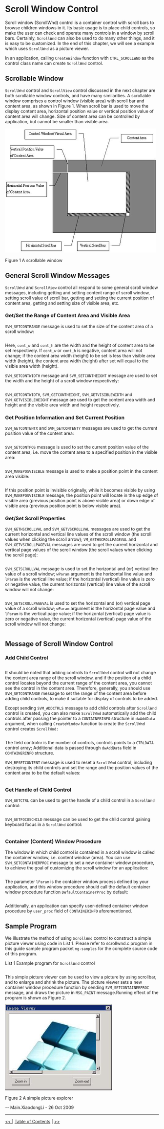 # Scroll Window Control

Scroll window (ScrollWnd) control is a container control with scroll bars to
browse children windows in it. Its basic usage is to place child controls, so
make the user can check and operate many controls in a window by scroll bars.
Certainly, `ScrollWnd` can also be used to do many other things, and it is easy
to be customized. In the end of this chapter, we will see a example which uses
`ScrollWnd` as a picture viewer.

In an application, calling `CreateWindow` function with `CTRL_SCROLLWND` as the
control class name can create `ScrollWnd` control.

## Scrollable Window

`ScrollWnd` control and `ScrollView` control discussed in the next chapter are
both scrollable window controls, and have many similarities. A scrollable 
window comprises a control window (visible area) with scroll bar and content
area, as shown in Figure 1. When scroll bar is used to move the display content
area, horizontal position value or vertical position value of content area will
change. Size of content area can be controlled by application, but cannot be
smaller than visible area.



![alt](figures/29.1_T.jpeg)

Figure 1 A scrollable window


## General Scroll Window Messages

`ScrollWnd` and `ScrollView` control all respond to some general scroll window
messages, including getting and setting content range of scroll window, setting
scroll value of scroll bar, getting and setting the current position of content
area, getting and setting size of visible area, etc.

### Get/Set the Range of Content Area and Visible Area

`SVM_SETCONTRANGE` message is used to set the size of the content area of a
scroll window:

```
```

Here, `cont_w` and `cont_h` are the width and the height of content area to be
set respectively. If `cont_w` or `cont_h` is negative, content area will not
change; if the content area width (height) to be set is less than visible area
width (height), the content area width (height) after set will equal to the
visible area width (height).

`SVM_SETCONTWIDTH` message and `SVM_SETCONTHEIGHT` message are used to set the
width and the height of a scroll window respectively:

```
```

`SVM_GETCONTWIDTH`, `SVM_GETCONTHEIGHT`, `SVM_GETVISIBLEWIDTH` and
`SVM_GETVISIBLEHEIGHT` message are used to get the content area width and 
height and the visible area width and height respectively.

### Get Position Information and Set Current Position

`SVM_GETCONTENTX` and `SVM_GETCONTENTY` messages are used to get the current
position value of the content area:

```
```

`SVM_SETCONTPOS` message is used to set the current position value of the
content area, i.e. move the content area to a specified position in the visible
area: 

```
```

`SVM_MAKEPOSVISIBLE` message is used to make a position point in the content
area visible:

```
```

If this position point is invisible originally, while it becomes visible by
using `SVM_MAKEPOSVISIBLE` message, the position point will locate in the up
edge of visible area (previous position point is above visible area) or down
edge of visible area (previous position point is below visible area).

### Get/Set Scroll Properties

`SVM_GETHSCROLLVAL` and `SVM_GETVSCROLLVAL` messages are used to get the 
current horizontal and vertical line values of the scroll window (the scroll
values when clicking the scroll arrow); `VM_GETHSCROLLPAGEVAL` and
`SVM_GETVSCROLLPAGEVAL` messages are used to get the current horizontal and
vertical page values of the scroll window (the scroll values when clicking the
scroll page):

```
```

`SVM_SETSCROLLVAL` message is used to set the horizontal and (or) vertical line
value of a scroll window; `wParam` argument is the horizontal line value and
`lParam` is the vertical line value; if the horizontal (vertical) line value is
zero or negative value, the current horizontal (vertical) line value of the
scroll window will not change:

```
```

`SVM_SETSCROLLPAGEVAL` is used to set the horizontal and (or) vertical page
value of a scroll window; `wParam` argument is the horizontal page value and
`lParam` is the vertical page value; if the horizontal (vertical) page value is
zero or negative value, the current horizontal (vertical) page value of the
scroll window will not change:

```
```

## Message of Scroll Window Control
### Add Child Control

```
```

It should be noted that adding controls to `ScrollWnd` control will not change
the content area range of the scroll window, and if the position of a child
control locates beyond the current range of the content area, you cannot see 
the control in the content area. Therefore, generally, you should use
`SVM_SETCONTRANGE` message to set the range of the content area before adding
child controls, to make it suitable for display of controls to be added.

Except sending `SVM_ADDCTRLS` message to add child controls after `ScrollWnd`
control is created, you can also make `ScrollWnd` automatically add the child
controls after passing the pointer to a `CONTAINERINFO` structure in 
`dwAddData` argument, when calling `CreateWindow` function to create the
`ScrollWnd` control creates `ScrollWnd:`


```
```

The field controlnr is the number of controls, controls points to a `CTRLDATA`
control array; Additional data is passed through `dwAddData` field in
`CONTAINERINFO` structure.

`SVM_RESETCONTENT` message is used to reset a `ScrollWnd` control, including
destroying its child controls and set the range and the position values of the
content area to be the default values:

```
```

### Get Handle of Child Control

`SVM_GETCTRL` can be used to get the handle of a child control in a `ScrollWnd`
control: 

```
```

`SVM_GETFOCUSCHILD` message can be used to get the child control gaining
keyboard focus in a `ScrollWnd` control:

```
```

### Container (Content) Window Procedure

The window in which child control is contained in a scroll window is called the
container window, i.e. content window (area). You can use 
`SVM_SETCONTAINERPROC` message to set a new container window procedure, to
achieve the goal of customizing the scroll window for an application:

```
```

The parameter `lParam` is the container window process defined by your
application, and this window procedure should call the default container window
procedure function `DefaultContainerProc` by default:

```
```

Additionally, an application can specify user-defined container window 
procedure by `user_proc` field of `CONTAINERINFO` aforementioned.

## Sample Program

We illustrate the method of using `ScrollWnd` control to construct a simple
picture viewer using code in List 1. Please refer to scrollwnd.c program in 
this guide sample program packet `mg-samples` for the complete source code of
this program.


List 1 Example program for `ScrollWnd` control

```
```

This simple picture viewer can be used to view a picture by using scrollbar, 
and to enlarge and shrink the picture. The picture viewer sets a new container
window procedure function by sending `SVM_SETCONTAINERPROC` message, and draws
the picture in `MSG_PAINT` message.Running effect of the program is shown as
Figure 2.



![alt](figures/29.2.jpeg)

Figure 2 A simple picture explorer


-- Main.XiaodongLi - 26 Oct 2009


----

[&lt;&lt; ](MiniGUIProgGuidePart.md) |
[Table of Contents](README.md) |
[ &gt;&gt;](MiniGUIProgGuidePart.md)

[Release Notes for MiniGUI 3.2]: /supplementary-docs/Release-Notes-for-MiniGUI-3.2.md
[Release Notes for MiniGUI 4.0]: /supplementary-docs/Release-Notes-for-MiniGUI-4.0.md
[Showing Text in Complex or Mixed Scripts]: /supplementary-docs/Showing-Text-in-Complex-or-Mixed-Scripts.md
[Supporting and Using Extra Input Messages]: /supplementary-docs/Supporting-and-Using-Extra-Input-Messages.md
[Using CommLCD NEWGAL Engine and Comm IAL Engine]: /supplementary-docs/Using-CommLCD-NEWGAL-Engine-and-Comm-IAL-Engine.md
[Using Enhanced Font Interfaces]: /supplementary-docs/Using-Enhanced-Font-Interfaces.md
[Using Images and Fonts on System without File System]: /supplementary-docs/Using-Images-and-Fonts-on-System-without-File-System.md
[Using SyncUpdateDC to Reduce Screen Flicker]: /supplementary-docs/Using-SyncUpdateDC-to-Reduce-Screen-Flicker.md
[Writing DRI Engine Driver for Your GPU]: /supplementary-docs/Writing-DRI-Engine-Driver-for-Your-GPU.md
[Writing MiniGUI Apps for 64-bit Platforms]: /supplementary-docs/Writing-MiniGUI-Apps-for-64-bit-Platforms.md

[Quick Start]: /user-manual/MiniGUIUserManualQuickStart.md
[Building MiniGUI]: /user-manual/MiniGUIUserManualBuildingMiniGUI.md
[Compile-time Configuration]: /user-manual/MiniGUIUserManualCompiletimeConfiguration.md
[Runtime Configuration]: /user-manual/MiniGUIUserManualRuntimeConfiguration.md
[Tools]: /user-manual/MiniGUIUserManualTools.md
[Feature List]: /user-manual/MiniGUIUserManualFeatureList.md

[MiniGUI Overview]: /MiniGUI-Overview.md
[MiniGUI User Manual]: /user-manual/README.md
[MiniGUI Programming Guide]: /programming-guide/README.md
[MiniGUI Porting Guide]: /porting-guide/README.md
[MiniGUI Supplementary Documents]: /supplementary-docs/README.md
[MiniGUI API Reference Manuals]: /api-reference/README.md

[MiniGUI Official Website]: http://www.minigui.com
[Beijing FMSoft Technologies Co., Ltd.]: https://www.fmsoft.cn
[FMSoft Technologies]: https://www.fmsoft.cn
[HarfBuzz]: https://www.freedesktop.org/wiki/Software/HarfBuzz/
